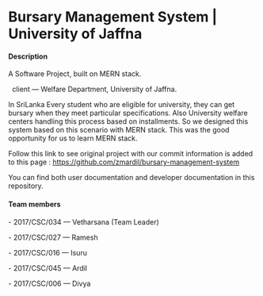 # Bursary Management System | University of Jaffna

#### Description

A Software Project, built on MERN stack.

&nbsp; client — Welfare Department, University of Jaffna.

In SriLanka Every student who are eligible for university, they can get bursary when they meet particular specifications. Also University welfare centers handling this process based on installments. So we designed this system based on this scenario with MERN stack.
This was the good opportunity for us to learn MERN stack.

Follow this link to see original project with our commit information is added to this page :
https://github.com/zmardil/bursary-management-system

You can find both user documentation and developer documentation in this repository.

#### Team members

\- 2017/CSC/034 — Vetharsana (Team Leader)

\- 2017/CSC/027 — Ramesh

\- 2017/CSC/016 — Isuru

\- 2017/CSC/045 — Ardil

\- 2017/CSC/006 — Divya
